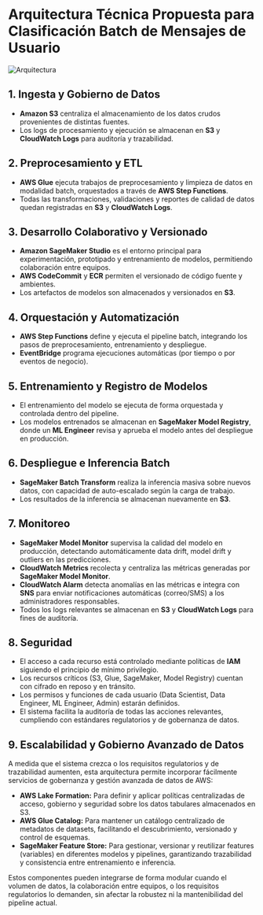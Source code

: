 
# Arquitectura Técnica Propuesta para Clasificación Batch de Mensajes de Usuario
![Arquitectura](.Arquitectura_NLP.jpg)

## **1. Ingesta y Gobierno de Datos**

* **Amazon S3** centraliza el almacenamiento de los datos crudos provenientes de distintas fuentes.
* Los logs de procesamiento y ejecución se almacenan en **S3** y **CloudWatch Logs** para auditoría y trazabilidad.

## **2. Preprocesamiento y ETL**

* **AWS Glue** ejecuta trabajos de preprocesamiento y limpieza de datos en modalidad batch, orquestados a través de  **AWS Step Functions**.
* Todas las transformaciones, validaciones y reportes de calidad de datos quedan registradas en **S3** y **CloudWatch Logs**.

## **3. Desarrollo Colaborativo y Versionado**

* **Amazon SageMaker Studio** es el entorno principal para experimentación, prototipado y entrenamiento de modelos, permitiendo colaboración entre equipos.
* **AWS CodeCommit** y **ECR** permiten el versionado de código fuente y ambientes.
* Los artefactos de modelos son almacenados y versionados en **S3**.

## **4. Orquestación y Automatización**

* **AWS Step Functions** define y ejecuta el pipeline batch, integrando los pasos de preprocesamiento, entrenamiento y despliegue.
* **EventBridge** programa ejecuciones automáticas (por tiempo o por eventos de negocio).

## **5. Entrenamiento y Registro de Modelos**

* El entrenamiento del modelo se ejecuta de forma orquestada y controlada dentro del pipeline.
* Los modelos entrenados se almacenan en  **SageMaker Model Registry**, donde un **ML Engineer** revisa y aprueba el modelo antes del despliegue en producción.

## **6. Despliegue e Inferencia Batch**

* **SageMaker Batch Transform** realiza la inferencia masiva sobre nuevos datos, con capacidad de auto-escalado según la carga de trabajo.
* Los resultados de la inferencia se almacenan nuevamente en **S3**.

## **7. Monitoreo**

* **SageMaker Model Monitor** supervisa la calidad del modelo en producción, detectando automáticamente data drift, model drift y outliers en las predicciones.
* **CloudWatch Metrics** recolecta y centraliza las métricas generadas por **SageMaker Model Monitor**.
* **CloudWatch Alarm** detecta anomalías en las métricas e integra con **SNS** para enviar notificaciones automáticas (correo/SMS) a los administradores responsables.
* Todos los logs relevantes se almacenan en **S3** y **CloudWatch Logs** para fines de auditoría.

## **8. Seguridad** 

* El acceso a cada recurso está controlado mediante políticas de **IAM** siguiendo el principio de mínimo privilegio.
* Los recursos críticos (S3, Glue, SageMaker, Model Registry) cuentan con cifrado en reposo y en tránsito.
* Los permisos y funciones de cada usuario (Data Scientist, Data Engineer, ML Engineer, Admin) estarán definidos.
* El sistema facilita la auditoría de todas las acciones relevantes, cumpliendo con estándares regulatorios y de gobernanza de datos.

## 9. Escalabilidad y Gobierno Avanzado de Datos

A medida que el sistema crezca o los requisitos regulatorios y de trazabilidad aumenten, esta arquitectura permite incorporar fácilmente servicios de gobernanza y gestión avanzada de datos de AWS:

* **AWS Lake Formation:** Para definir y aplicar políticas centralizadas de acceso, gobierno y seguridad sobre los datos tabulares almacenados en S3.
* **AWS Glue Catalog:** Para mantener un catálogo centralizado de metadatos de datasets, facilitando el descubrimiento, versionado y control de esquemas.
* **SageMaker Feature Store:** Para gestionar, versionar y reutilizar features (variables) en diferentes modelos y pipelines, garantizando trazabilidad y consistencia entre entrenamiento e inferencia.

Estos componentes pueden integrarse de forma modular cuando el volumen de datos, la colaboración entre equipos, o los requisitos regulatorios lo demanden, sin afectar la robustez ni la mantenibilidad del pipeline actual.
